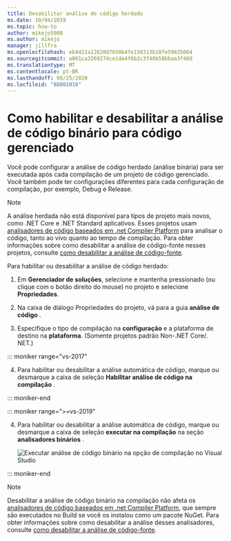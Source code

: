 ```yaml
---
title: Desabilitar análise de código herdado
ms.date: 10/04/2019
ms.topic: how-to
author: mikejo5000
ms.author: mikejo
manager: jillfra
ms.openlocfilehash: eb4422a12620d7650b4fe150313b10fe59835064
ms.sourcegitcommit: a801ca3269274ce1de4f6b2c3f40b58bbaa3f460
ms.translationtype: MT
ms.contentlocale: pt-BR
ms.lasthandoff: 08/25/2020
ms.locfileid: "88801016"
---
```

# <a name="how-to-enable-and-disable-binary-code-analysis-for-managed-code"></a>Como habilitar e desabilitar a análise de código binário para código gerenciado

Você pode configurar a análise de código herdado (análise binária) para ser executada após cada compilação de um projeto de código gerenciado. Você também pode ter configurações diferentes para cada configuração de compilação, por exemplo, Debug e Release.

> [!NOTE]
> A análise herdada não está disponível para tipos de projeto mais novos, como .NET Core e .NET Standard aplicativos. Esses projetos usam [analisadores de código baseados em .net Compiler Platform](roslyn-analyzers-overview.md) para analisar o código, tanto ao vivo quanto ao tempo de compilação. Para obter informações sobre como desabilitar a análise de código-fonte nesses projetos, consulte [como desabilitar a análise de código-fonte](disable-code-analysis.md).

Para habilitar ou desabilitar a análise de código herdado:

1. Em **Gerenciador de soluções**, selecione e mantenha pressionado (ou clique com o botão direito do mouse) no projeto e selecione **Propriedades**.

2. Na caixa de diálogo Propriedades do projeto, vá para a guia **análise de código** .

3. Especifique o tipo de compilação na **configuração** e a plataforma de destino na **plataforma**. (Somente projetos padrão Non-.NET Core/. NET.)

::: moniker range="vs-2017"

4. Para habilitar ou desabilitar a análise automática de código, marque ou desmarque a caixa de seleção **Habilitar análise de código na compilação** .

::: moniker-end

::: moniker range=">=vs-2019"

4. Para habilitar ou desabilitar a análise automática de código, marque ou desmarque a caixa de seleção **executar na compilação** na seção **analisadores binários** .

   ![Executar análise de código binário na opção de compilação no Visual Studio](media/run-on-build-binary-analyzers.png)

::: moniker-end

> [!NOTE]
> Desabilitar a análise de código binário na compilação não afeta os [analisadores de código baseados em .net Compiler Platform](roslyn-analyzers-overview.md), que sempre são executados no Build se você os instalou como um pacote NuGet. Para obter informações sobre como desabilitar a análise desses analisadores, consulte [como desabilitar a análise de código-fonte](disable-code-analysis.md).
